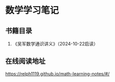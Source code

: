 # 数学学习笔记

## 书籍目录

1. 《吴军数学通识讲义》（2024-10-22启读）

## 在线阅读地址

https://relph1119.github.io/math-learning-notes/#/